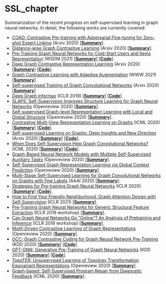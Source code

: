 # SSL_chapter
Summarization of the recent progress on self-supervised learning in graph neural networks. In detail, the following works are currently covered:

* [COAD: Contrastive Pre-training with Adversarial Fine-tuning for Zero-shot Expert Linking](https://arxiv.org/pdf/2012.11336.pdf) (Arxiv 2020) [[**Summary**]](https://github.com/rusty1s/pytorch_geometric/blob/master/examples/cora.py).
* [Distance-wise Graph Contrastive Learning](https://arxiv.org/pdf/2012.07437.pdf) (Arxiv 2020) [[**Summary**]](https://github.com/rusty1s/pytorch_geometric/blob/master/examples/cora.py).
* [Pre-Training Graph Neural Networks for Cold-Start Users and Items Representation](https://arxiv.org/pdf/2012.07064.pdf) (WSDM 2021) [[**Summary**]](https://github.com/rusty1s/pytorch_geometric/blob/master/examples/cora.py) [[**Code**]](https://github.com/jerryhao66/Pretrain-Recsys).
* [Deep Graph Contrastive Representation Learning](https://arxiv.org/pdf/2006.04131.pdf) (Arxiv 2020) [[**Summary**]](https://github.com/rusty1s/pytorch_geometric/blob/master/examples/cora.py) [[**Code**]](https://github.com/CRIPAC-DIG/GRACE).
* [Graph Contrastive Learning with Adaptive Augmentation](https://arxiv.org/pdf/2010.14945.pdf) (WWW 2021) [[**Summary**]](https://github.com/rusty1s/pytorch_geometric/blob/master/examples/cora.py)
* [Self-supervised Training of Graph Convolutional Networks](https://arxiv.org/pdf/2006.02380.pdf) (Arxiv 2020) [[**Summary**]](https://github.com/rusty1s/pytorch_geometric/blob/master/examples/cora.py)
* [Deep Graph Informax](https://arxiv.org/pdf/1809.10341.pdf) (ICLR 2019) [[**Summary**]](https://github.com/rusty1s/pytorch_geometric/blob/master/examples/cora.py) [[**Code**]](https://github.com/PetarV-/DGI).
* [SLAPS: Self-Supervision Improves Structure Learning for Graph Neural Networks](https://openreview.net/pdf?id=a5KvtsZ14ev) (Openreview 2020) [[**Summary**]](https://github.com/rusty1s/pytorch_geometric/blob/master/examples/cora.py).
* [Self-supervised Graph-level Representation Learning with Local and Global Structure](https://openreview.net/pdf?id=DAaaaqPv9-q) (Openreview 2020) [[**Summary**]](https://github.com/rusty1s/pytorch_geometric/blob/master/examples/cora.py).
* [Contrastive Multi-View Representation Learning on Graphs](https://arxiv.org/pdf/2006.05582.pdf) (ICML 2020) [[**Summary**]](https://github.com/rusty1s/pytorch_geometric/blob/master/examples/cora.py) [[**Code**]](https://github.com/kavehhassani/mvgrl).
* [Self-supervised Learning on Graphs: Deep Insights and New Direction](https://arxiv.org/pdf/2006.10141.pdf) (Arxiv 2020) [[**Summary**]](https://github.com/rusty1s/pytorch_geometric/blob/master/examples/cora.py) [[**Code**]](https://github.com/ChandlerBang/SelfTask-GNN).
* [When Does Self-Supervision Help Graph Convolutional Networks?](https://arxiv.org/pdf/2006.09136.pdf) (ICML 2020) [[**Summary**]](https://github.com/rusty1s/pytorch_geometric/blob/master/examples/cora.py) [[**Code**]](https://github.com/Shen-Lab/SS-GCNs).
* [Graph-Based Neural Network Models with Multiple Self-Supervised Auxiliary Tasks](https://openreview.net/pdf?id=hnJSgY7p33a) (Openreview 2020) [[**Summary**]](https://github.com/rusty1s/pytorch_geometric/blob/master/examples/cora.py).
* [Self-Supervised Graph Representation Learning via Global Context Prediction](https://arxiv.org/pdf/2003.01604.pdf) (Openreview 2020) [[**Summary**]](https://github.com/rusty1s/pytorch_geometric/blob/master/examples/cora.py).
* [Multi-Stage Self-Supervised Learning for Graph Convolutional Networks on Graphs with Few Labels](https://arxiv.org/pdf/1902.11038.pdf) (AAAI 2020) [[**Summary**]](https://github.com/rusty1s/pytorch_geometric/blob/master/examples/cora.py).
* [Strategies for Pre-training Graph Neural Networks](https://arxiv.org/pdf/1905.12265.pdf) (ICLR 2020) [[**Summary**]](https://github.com/rusty1s/pytorch_geometric/blob/master/examples/cora.py) [[**Code**]](https://github.com/snap-stanford/pretrain-gnns/).
* [How to Find Your Friendly Neighborhood: Graph Attention Design with Self-Supervision](https://openreview.net/pdf?id=Wi5KUNlqWty) (ICLR 2021) [[**Summary**]](https://github.com/rusty1s/pytorch_geometric/blob/master/examples/cora.py).
* [Pre-Training Graph Neural Networks for Generic Structural Feature Extraction](https://arxiv.org/pdf/1905.13728.pdf) (ICLR 2019 workshop) [[**Summary**]](https://github.com/rusty1s/pytorch_geometric/blob/master/examples/cora.py).
* [ Can Graph Neural Networks Go "Online"? An Analysis of Pretraining and Inference](https://arxiv.org/pdf/1905.06018.pdf) (ICLR 2019 workshop) [[**Summary**]](https://github.com/rusty1s/pytorch_geometric/blob/master/examples/cora.py).
* [ Motif-Driven Contrastive Learning of Graph Representations](https://arxiv.org/pdf/2012.12533.pdf) (Openreview 2020) [[**Summary**]](https://github.com/rusty1s/pytorch_geometric/blob/master/examples/cora.py).
* [ GCC: Graph Contrastive Coding for Graph Neural Network Pre-Training](https://arxiv.org/pdf/2006.09963.pdf) (KDD 2020) [[**Summary**]](https://github.com/rusty1s/pytorch_geometric/blob/master/examples/cora.py) [[**Code**]](https://github.com/THUDM/GCC).
* [ GPT-GNN: Generative Pre-Training of Graph Neural Networks](https://arxiv.org/pdf/2006.15437.pdf) (KDD 2020) [[**Summary**]](https://github.com/rusty1s/pytorch_geometric/blob/master/examples/cora.py) [[**Code**]](https://github.com/acbull/GPT-GNN).
* [ TopoTER: Unsupervised Learning of Topology Transformation Equivariant Representations](https://openreview.net/pdf?id=9az9VKjOx00) (Openreview 2020) [[**Summary**]](https://github.com/rusty1s/pytorch_geometric/blob/master/examples/cora.py).
* [ Graph-based, Self-Supervised Program Repair from Diagnostic Feedback](https://arxiv.org/pdf/2005.10636.pdf) (ICML 2020) [[**Summary**]](https://github.com/rusty1s/pytorch_geometric/blob/master/examples/cora.py).
